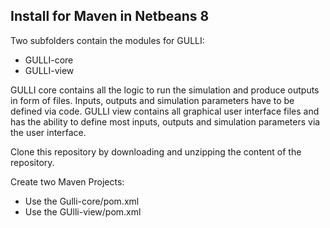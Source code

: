 ## Install for Maven in Netbeans 8

Two subfolders contain the modules for GULLI:
  + GULLI-core 
  + GULLI-view
  
GULLI core contains all the logic to run the simulation and produce outputs in form of files. Inputs, outputs and simulation parameters have to be defined via code.
GULLI view contains all graphical user interface files and has the ability to define most inputs, outputs and simulation parameters via the user interface.

Clone this repository by downloading and unzipping the content of the repository.

Create two Maven Projects:
 
 - Use the Gulli-core/pom.xml
 - Use the GUlli-view/pom.xml
